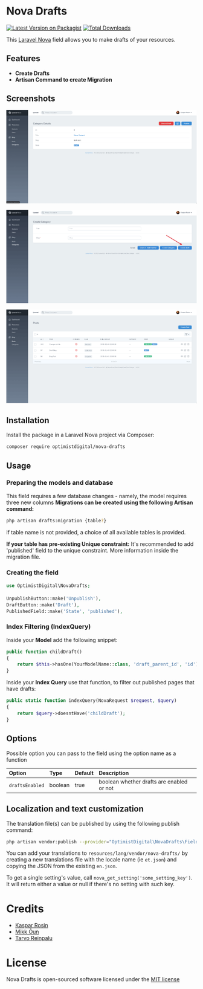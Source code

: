 # Nova Drafts

[![Latest Version on Packagist](https://img.shields.io/packagist/v/optimistdigital/nova-drafts.svg?style=flat-square)](https://packagist.org/packages/optimistdigital/nova-drafts)
[![Total Downloads](https://img.shields.io/packagist/dt/optimistdigital/nova-drafts.svg?style=flat-square)](https://packagist.org/packages/optimistdigital/nova-drafts)

This [Laravel Nova](https://nova.laravel.com) field allows you to make drafts of your resources.

## Features

- **Create Drafts**
- **Artisan Command to create Migration**

## Screenshots

![Detail View](./docs/nova-drafts-details-view.png)

![Form View](./docs/nova-drafts-form-view.png)

![Index View](./docs/nova-drafts-index-view.png)

## Installation

Install the package in a Laravel Nova project via Composer:

```bash
composer require optimistdigital/nova-drafts
```

## Usage

### Preparing the models and database

This field requires a few database changes - namely, the model requires three new columns
**Migrations can be created using the following Artisan command:**

```bash
php artisan drafts:migration {table?}
```

if table name is not provided, a choice of all available tables is provided.

**If your table has pre-existing Unique constraint:**
It's recommended to add 'published' field to the unique constraint.
More information inside the migration file.

### Creating the field

```php
use OptimistDigital\NovaDrafts;

UnpublishButton::make('Unpublish'),
DraftButton::make('Draft'),
PublishedField::make('State', 'published'),
```

### Index Filtering (IndexQuery)

Inside your **Model** add the following snippet:

```php
public function childDraft()
{
    return $this->hasOne(YourModelName::class, 'draft_parent_id', 'id');
}
```

Inside your **Index Query** use that function, to filter out published pages that have drafts:

```php
public static function indexQuery(NovaRequest $request, $query)
{
    return $query->doesntHave('childDraft');
}
```

## Options

Possible option you can pass to the field using the option name as a function

| Option          | Type    | Default | Description                               |
| :-------------- | :------ | :------ | :---------------------------------------- |
| `draftsEnabled` | boolean | true    | boolean whether drafts are enabled or not |

## Localization and text customization

The translation file(s) can be published by using the following publish command:

```bash
php artisan vendor:publish --provider="OptimistDigital\NovaDrafts\FieldServiceProvider" --tag="translations"
```

You can add your translations to `resources/lang/vendor/nova-drafts/` by creating a new translations file with the locale name (ie `et.json`) and copying the JSON from the existing `en.json`.

To get a single setting's value, call `nova_get_setting('some_setting_key')`. It will return either a value or null if there's no setting with such key.

# Credits

- [Kaspar Rosin](https://github.com/kasparrosin)
- [Mikk Õun](https://github.com/mikkoun)
- [Tarvo Reinpalu](https://github.com/tarpsvo)

# License

Nova Drafts is open-sourced software licensed under the [MIT license](https://github.com/optimistdigital/nova-drafts/blob/master/LICENSE.md)
